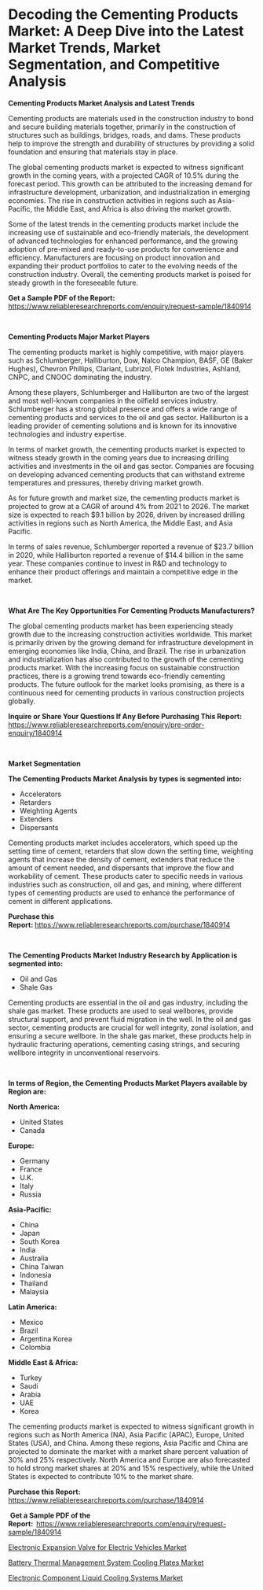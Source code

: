 <p><h1>Decoding the Cementing Products Market: A Deep Dive into the Latest Market Trends, Market Segmentation, and Competitive Analysis</h1></p><p><strong>Cementing Products Market Analysis and Latest Trends</strong></p>
<p><p>Cementing products are materials used in the construction industry to bond and secure building materials together, primarily in the construction of structures such as buildings, bridges, roads, and dams. These products help to improve the strength and durability of structures by providing a solid foundation and ensuring that materials stay in place.</p><p>The global cementing products market is expected to witness significant growth in the coming years, with a projected CAGR of 10.5% during the forecast period. This growth can be attributed to the increasing demand for infrastructure development, urbanization, and industrialization in emerging economies. The rise in construction activities in regions such as Asia-Pacific, the Middle East, and Africa is also driving the market growth.</p><p>Some of the latest trends in the cementing products market include the increasing use of sustainable and eco-friendly materials, the development of advanced technologies for enhanced performance, and the growing adoption of pre-mixed and ready-to-use products for convenience and efficiency. Manufacturers are focusing on product innovation and expanding their product portfolios to cater to the evolving needs of the construction industry. Overall, the cementing products market is poised for steady growth in the foreseeable future.</p></p>
<p><strong>Get a Sample PDF of the Report:&nbsp;</strong> <a href="https://www.reliableresearchreports.com/enquiry/request-sample/1840914">https://www.reliableresearchreports.com/enquiry/request-sample/1840914</a></p>
<p>&nbsp;</p>
<p><strong>Cementing Products Major Market Players</strong></p>
<p><p>The cementing products market is highly competitive, with major players such as Schlumberger, Halliburton, Dow, Nalco Champion, BASF, GE (Baker Hughes), Chevron Phillips, Clariant, Lubrizol, Flotek Industries, Ashland, CNPC, and CNOOC dominating the industry. </p><p>Among these players, Schlumberger and Halliburton are two of the largest and most well-known companies in the oilfield services industry. Schlumberger has a strong global presence and offers a wide range of cementing products and services to the oil and gas sector. Halliburton is a leading provider of cementing solutions and is known for its innovative technologies and industry expertise.</p><p>In terms of market growth, the cementing products market is expected to witness steady growth in the coming years due to increasing drilling activities and investments in the oil and gas sector. Companies are focusing on developing advanced cementing products that can withstand extreme temperatures and pressures, thereby driving market growth.</p><p>As for future growth and market size, the cementing products market is projected to grow at a CAGR of around 4% from 2021 to 2026. The market size is expected to reach $9.1 billion by 2026, driven by increased drilling activities in regions such as North America, the Middle East, and Asia Pacific.</p><p>In terms of sales revenue, Schlumberger reported a revenue of $23.7 billion in 2020, while Halliburton reported a revenue of $14.4 billion in the same year. These companies continue to invest in R&D and technology to enhance their product offerings and maintain a competitive edge in the market.</p></p>
<p>&nbsp;</p>
<p><strong>What Are The Key Opportunities For Cementing Products Manufacturers?</strong></p>
<p><p>The global cementing products market has been experiencing steady growth due to the increasing construction activities worldwide. This market is primarily driven by the growing demand for infrastructure development in emerging economies like India, China, and Brazil. The rise in urbanization and industrialization has also contributed to the growth of the cementing products market. With the increasing focus on sustainable construction practices, there is a growing trend towards eco-friendly cementing products. The future outlook for the market looks promising, as there is a continuous need for cementing products in various construction projects globally.</p></p>
<p><strong>Inquire or Share Your Questions If Any Before Purchasing This Report:</strong> <a href="https://www.reliableresearchreports.com/enquiry/pre-order-enquiry/1840914">https://www.reliableresearchreports.com/enquiry/pre-order-enquiry/1840914</a></p>
<p>&nbsp;</p>
<p><strong>Market Segmentation</strong></p>
<p><strong>The Cementing Products Market Analysis by types is segmented into:</strong></p>
<p><ul><li>Accelerators</li><li>Retarders</li><li>Weighting Agents</li><li>Extenders</li><li>Dispersants</li></ul></p>
<p><p>Cementing products market includes accelerators, which speed up the setting time of cement, retarders that slow down the setting time, weighting agents that increase the density of cement, extenders that reduce the amount of cement needed, and dispersants that improve the flow and workability of cement. These products cater to specific needs in various industries such as construction, oil and gas, and mining, where different types of cementing products are used to enhance the performance of cement in different applications.</p></p>
<p><strong>Purchase this Report:&nbsp;</strong><a href="https://www.reliableresearchreports.com/purchase/1840914">https://www.reliableresearchreports.com/purchase/1840914</a></p>
<p>&nbsp;</p>
<p><strong>The Cementing Products Market Industry Research by Application is segmented into:</strong></p>
<p><ul><li>Oil and Gas</li><li>Shale Gas</li></ul></p>
<p><p>Cementing products are essential in the oil and gas industry, including the shale gas market. These products are used to seal wellbores, provide structural support, and prevent fluid migration in the well. In the oil and gas sector, cementing products are crucial for well integrity, zonal isolation, and ensuring a secure wellbore. In the shale gas market, these products help in hydraulic fracturing operations, cementing casing strings, and securing wellbore integrity in unconventional reservoirs.</p></p>
<p>&nbsp;</p>
<p><strong>In terms of Region, the Cementing Products Market Players available by Region are:</strong></p>
<p>
    <p> <strong> North America: </strong>
        <ul>
            <li>United States</li>
            <li>Canada</li>
        </ul>
        </p> 
    <p> <strong> Europe: </strong>
        <ul>
            <li>Germany</li>
            <li>France</li>
            <li>U.K.</li>
            <li>Italy</li>
            <li>Russia</li>
        </ul>
        </p> 
    <p> <strong> Asia-Pacific: </strong>
        <ul>
            <li>China</li>
            <li>Japan</li>
            <li>South Korea</li>
            <li>India</li>
            <li>Australia</li>
            <li>China Taiwan</li>
            <li>Indonesia</li>
            <li>Thailand</li>
            <li>Malaysia</li>
        </ul>
        </p> 
    <p> <strong> Latin America: </strong>
        <ul>
            <li>Mexico</li>
            <li>Brazil</li>
            <li>Argentina Korea</li>
            <li>Colombia</li>
        </ul>
        </p> 
    <p> <strong> Middle East & Africa: </strong>
        <ul>
            <li>Turkey</li>
            <li>Saudi</li>
            <li>Arabia</li>
            <li>UAE</li>
            <li>Korea</li>
        </ul>
    </p>
    </p>
<p><p>The cementing products market is expected to witness significant growth in regions such as North America (NA), Asia Pacific (APAC), Europe, United States (USA), and China. Among these regions, Asia Pacific and China are projected to dominate the market with a market share percent valuation of 30% and 25% respectively. North America and Europe are also forecasted to hold strong market shares at 20% and 15% respectively, while the United States is expected to contribute 10% to the market share.</p></p>
<p><strong>Purchase this Report: </strong><a href="https://www.reliableresearchreports.com/purchase/1840914">https://www.reliableresearchreports.com/purchase/1840914</a></p>
<p>&nbsp;<strong>Get a Sample PDF of the Report:&nbsp;&nbsp;</strong><a href="https://www.reliableresearchreports.com/enquiry/request-sample/1840914">https://www.reliableresearchreports.com/enquiry/request-sample/1840914</a></p>
<p><strong></strong></p>
<p><p><a href="https://view.publitas.com/reportprime-1/electronic-expansion-valve-for-electric-vehicles-market-insights-market-players-and-forecast-till-2031/">Electronic Expansion Valve for Electric Vehicles Market</a></p><p><a href="https://view.publitas.com/reportprime-1/battery-thermal-management-system-cooling-plates-market-size-share-trends-analysis-report-by-material-by-type-by-end-user-by-region-and-segment-forecasts-2024-2031/">Battery Thermal Management System Cooling Plates Market</a></p><p><a href="https://view.publitas.com/reportprime-1/electronic-component-liquid-cooling-systems-market-challenges-opportunities-and-growth-drivers-and-major-market-players-forecasted-for-period-from-2024-2031/">Electronic Component Liquid Cooling Systems Market</a></p></p>